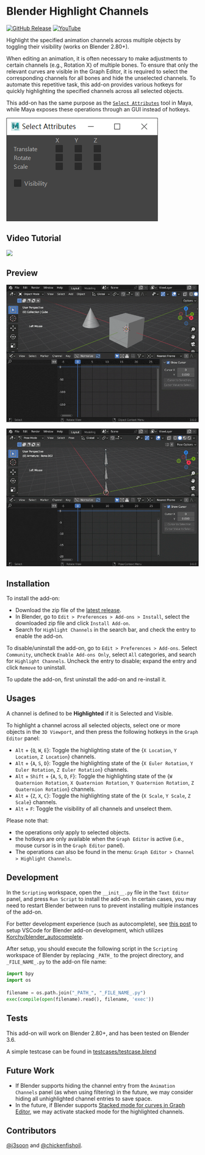 # Blender Highlight Channels

[![GitHub Release](https://img.shields.io/github/v/release/j3soon/blender-highlight-channels?logo=github&display_name=release&style=flat-square)](https://github.com/j3soon/blender-highlight-channels/releases)
[![YouTube](https://img.shields.io/badge/YouTube-ff0101?logo=youtube&style=flat-square)](https://youtu.be/5GYHgBsQPRo)

Highlight the specified animation channels across multiple objects by toggling their visibility (works on Blender 2.80+).

When editing an animation, it is often necessary to make adjustments to certain channels (e.g., Rotation X) of multiple bones. To ensure that only the relevant curves are visible in the Graph Editor, it is required to select the corresponding channels for all bones and hide the unselected channels. To automate this repetitive task, this add-on provides various hotkeys for quickly highlighting the specified channels across all selected objects.

This add-on has the same purpose as the [`Select Attributes`](https://help.autodesk.com/view/MAYAUL/2023/ENU/?guid=GUID-4C99B1CD-442F-4D15-AFB7-FF8D802B4D00#GUID-4C99B1CD-442F-4D15-AFB7-FF8D802B4D00__d1829e708) tool in Maya, while Maya exposes these operations through an GUI instead of hotkeys.

![](docs/images/maya-select-attributes.png)

## Video Tutorial

[![](https://img.youtube.com/vi/5GYHgBsQPRo/0.jpg)](https://www.youtube.com/watch?v=5GYHgBsQPRo "Boost Your Animation Workflow: A Guide to Blender Highlight Channels Addon")

## Preview

![](docs/images/objects.gif)

![](docs/images/bones.gif)

## Installation

To install the add-on:

- Download the zip file of the [latest release](https://github.com/j3soon/blender-highlight-channels/releases).
- In Blender, go to `Edit > Preferences > Add-ons > Install`, select the downloaded zip file and click `Install Add-on`.
- Search for `Highlight Channels` in the search bar, and check the entry to enable the add-on.

To disable/uninstall the add-on, go to `Edit > Preferences > Add-ons`. Select `Community`, uncheck `Enable Add-ons Only`, select `All` categories, and search for `Highlight Channels`. Uncheck the entry to disable; expand the entry and click `Remove` to uninstall.

To update the add-on, first uninstall the add-on and re-install it.

## Usages

A channel is defined to be **Highlighted** if it is Selected and Visible.

To highlight a channel across all selected objects, select one or more objects in the `3D Viewport`, and then press the following hotkeys in the `Graph Editor` panel:

- `Alt` + {`Q`, `W`, `E`}: Toggle the highlighting state of the {`X Location`, `Y Location`, `Z Location`} channels.
- `Alt` + {`A`, `S`, `D`}: Toggle the highlighting state of the {`X Euler Rotation`, `Y Euler Rotation`, `Z Euler Rotation`} channels.
- `Alt` + `Shift` + {`A`, `S`, `D`, `F`}: Toggle the highlighting state of the {`W Quaternion Rotation`, `X Quaternion Rotation`, `Y Quaternion Rotation`, `Z Quaternion Rotation`} channels.
- `Alt` + {`Z`, `X`, `C`}: Toggle the highlighting state of the {`X Scale`, `Y Scale`, `Z Scale`} channels.
- `Alt` + `F`: Toggle the visibility of all channels and unselect them.

Please note that:
- the operations only apply to selected objects.
- the hotkeys are only available when the `Graph Editor` is active (i.e., mouse cursor is in the `Graph Editor` panel).
- The operations can also be found in the menu: `Graph Editor > Channel > Highlight Channels`.

## Development

In the `Scripting` workspace, open the `__init__.py` file in the `Text Editor` panel, and press `Run Script` to install the add-on. In certain cases, you may need to restart Blender between runs to prevent installing multiple instances of the add-on.

For better development experience (such as autocomplete), see [this post](https://b3d.interplanety.org/en/using-microsoft-visual-studio-code-as-external-ide-for-writing-blender-scripts-add-ons/) to setup VSCode for Blender add-on development, which utilizes [Korchy/blender_autocomplete](https://github.com/Korchy/blender_autocomplete).

After setup, you should execute the following script in the `Scripting` workspace of Blender by replacing `_PATH_` to the project directory, and `_FILE_NAME_.py` to the add-on file name:

```py
import bpy
import os

filename = os.path.join("_PATH_", "_FILE_NAME_.py")
exec(compile(open(filename).read(), filename, 'exec'))
```

## Tests

This add-on will work on Blender 2.80+, and has been tested on Blender 3.6.

A simple testcase can be found in [testcases/testcase.blend](testcases/testcase.blend)

## Future Work

- If Blender supports hiding the channel entry from the `Animation Channels` panel (as when using filtering) in the future, we may consider hiding all unhighlighted channel entries to save space.
- In the future, if Blender supports [Stacked mode for curves in Graph Editor](https://projects.blender.org/blender/blender/issues/71238), we may activate stacked mode for the highlighted channels.

## Contributors

[@j3soon](https://github.com/j3soon) and [@chickenfishoil](https://www.youtube.com/@chickenfishoil).
